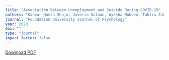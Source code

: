 ```yaml
---
title: "Association Between Unemployment and Suicide During COVID-19"
authors: "Kanwar Hamza Shuja, Javeria Saluan, Ayesha Mubeen, Tahira Zahoor"
journal: "Foundation University Journal of Psychology"
year: 2020
doi: ""
type: "journal"
impact_factor: false
---
```


[Download PDF](/files/papers/2020-fujp-unemployment.pdf)
